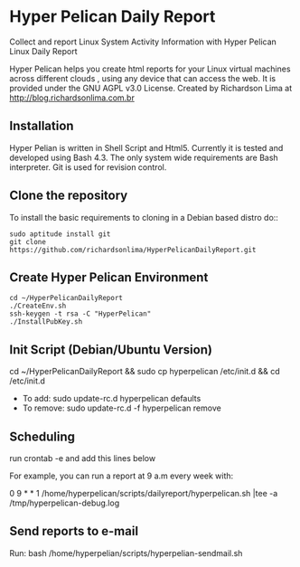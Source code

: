 # Hyper Pelican Daily Report
Collect and report Linux System Activity Information with Hyper Pelican Linux Daily Report

Hyper Pelican helps you create html reports for your Linux virtual machines across different
clouds , using any device that can access the web. It is provided under the 
GNU AGPL v3.0 License. Created by Richardson Lima at http://blog.richardsonlima.com.br

Installation
------------

Hyper Pelian is written in Shell Script and Html5. Currently it is tested and developed using
Bash 4.3. The only system wide requirements are Bash interpreter. Git is used for revision control. 

Clone the repository
------------
To install the basic requirements to cloning in a Debian based distro do::

    sudo aptitude install git
    git clone https://github.com/richardsonlima/HyperPelicanDailyReport.git

Create Hyper Pelican Environment
------------

    cd ~/HyperPelicanDailyReport
    ./CreateEnv.sh
    ssh-keygen -t rsa -C "HyperPelican"
    ./InstallPubKey.sh
    
Init Script (Debian/Ubuntu Version)
------------
cd ~/HyperPelicanDailyReport && sudo cp hyperpelican /etc/init.d && cd /etc/init.d
* To add: sudo update-rc.d hyperpelican defaults
* To remove: sudo update-rc.d -f hyperpelican remove
    
Scheduling
------------
run crontab -e and add this lines below

For example, you can run a report at 9 a.m every week with:

0 9 * * 1 /home/hyperpelican/scripts/dailyreport/hyperpelican.sh |tee -a /tmp/hyperpelican-debug.log

Send reports to e-mail
------------
Run:
    bash /home/hyperpelian/scripts/hyperpelian-sendmail.sh 
